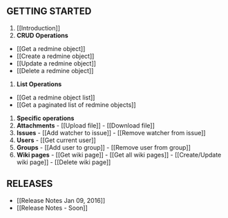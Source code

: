 ## GETTING STARTED
1. [[Introduction]]
1. **CRUD Operations**
  - [[Get a redmine object]]
  - [[Create a redmine object]]
  - [[Update a redmine object]]
  - [[Delete a redmine object]]
1. **List Operations**
  - [[Get a redmine object list]]
  - [[Get a paginated list of redmine objects]]
1. **Specific operations**
  1. **Attachments**
    - [[Upload file]]
    - [[Download file]]
  1. **Issues**
    - [[Add watcher to issue]]
    - [[Remove watcher from issue]]
  1. **Users**
    - [[Get current user]]
  1. **Groups**
    - [[Add user to group]]
    - [[Remove user from group]]
  1. **Wiki pages**
    - [[Get wiki page]]
    - [[Get all wiki pages]]
    - [[Create/Update wiki page]]
    - [[Delete wiki page]]
    
## RELEASES
- [[Release Notes Jan 09, 2016]]
- [[Release Notes - Soon]]
